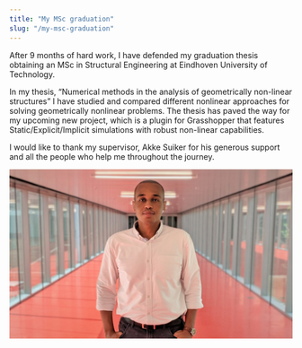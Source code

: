 ```yaml
---
title: "My MSc graduation"
slug: "/my-msc-graduation"
---
```


After 9 months of hard work, I have defended my graduation thesis obtaining an MSc in Structural Engineering at Eindhoven University of Technology.

In my thesis, “Numerical methods in the analysis of geometrically non-linear structures” I have studied and compared different nonlinear approaches for solving geometrically nonlinear problems. The thesis has paved the way for my upcoming new project, which is a plugin for Grasshopper that features Static/Explicit/Implicit simulations with robust non-linear capabilities.

I would like to thank my supervisor, Akke Suiker for his generous support and all the people who help me throughout the journey.

![Graduation-Mohamed-Adil](./graduation-mohamed-adil.jpg)